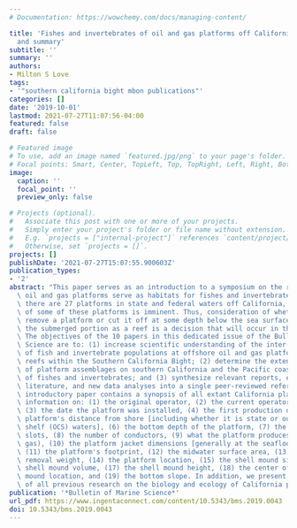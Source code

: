 ```yaml
---
# Documentation: https://wowchemy.com/docs/managing-content/

title: 'Fishes and invertebrates of oil and gas platforms off California: an introduction
  and summary'
subtitle: ''
summary: ''
authors:
- Milton S Love
tags:
- '"southern california bight mbon publications"'
categories: []
date: '2019-10-01'
lastmod: 2021-07-27T11:07:56-04:00
featured: false
draft: false

# Featured image
# To use, add an image named `featured.jpg/png` to your page's folder.
# Focal points: Smart, Center, TopLeft, Top, TopRight, Left, Right, BottomLeft, Bottom, BottomRight.
image:
  caption: ''
  focal_point: ''
  preview_only: false

# Projects (optional).
#   Associate this post with one or more of your projects.
#   Simply enter your project's folder or file name without extension.
#   E.g. `projects = ["internal-project"]` references `content/project/deep-learning/index.md`.
#   Otherwise, set `projects = []`.
projects: []
publishDate: '2021-07-27T15:07:55.900603Z'
publication_types:
- '2'
abstract: "This paper serves as an introduction to a symposium on the role that California\
  \ oil and gas platforms serve as habitats for fishes and invertebrates. As of 2019,\
  \ there are 27 platforms in state and federal waters off California, and the decommissioning\
  \ of some of these platforms is imminent. Thus, consideration of whether to completely\
  \ remove a platform or cut it off at some depth below the sea surface and retain\
  \ the submerged portion as a reef is a decision that will occur in the near future.\
  \ The objectives of the 10 papers in this dedicated issue of the Bulletin of Marine\
  \ Science are to: (1) increase scientific understanding of the inter- and intrarelationships\
  \ of fish and invertebrate populations at offshore oil and gas platforms and natural\
  \ reefs within the Southern California Bight; (2) determine the extent of influence\
  \ of platform assemblages on southern California and the Pacific coast populations\
  \ of fishes and invertebrates; and (3) synthesize relevant reports, existing peer-reviewed\
  \ literature, and new data analyses into a single peer-reviewed reference. This\
  \ introductory paper contains a synopsis of all extant California platforms including\
  \ information on: (1) the original operator, (2) the current operator of records,\
  \ (3) the date the platform was installed, (4) the first production date, (5) the\
  \ platform's distance from shore [including whether it is state or outer continental\
  \ shelf (OCS) waters], (6) the bottom depth of the platform, (7) the number of well\
  \ slots, (8) the number of conductors, (9) what the platform produces (oil and/or\
  \ gas), (10) the platform jacket dimensions [generally at the seafloor (bottom)],\
  \ (11) the platform's footprint, (12) the midwater surface area, (13) the total\
  \ removal weight, (14) the platform location, (15) the shell mound size, (16) the\
  \ shell mound volume, (17) the shell mound height, (18) the center of the shell\
  \ mound location, and (19) the bottom slope. In addition, we present an overview\
  \ of all previous research on the biology and ecology of California platform organisms."
publication: '*Bulletin of Marine Science*'
url_pdf: https://www.ingentaconnect.com/content/10.5343/bms.2019.0043
doi: 10.5343/bms.2019.0043
---
```

